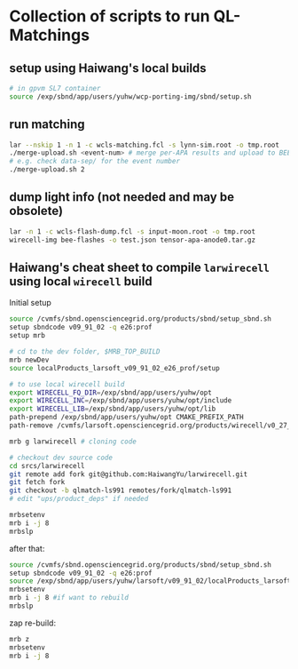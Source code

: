 # Collection of scripts to run QL-Matchings

## setup using Haiwang's local builds
```bash
# in gpvm SL7 container
source /exp/sbnd/app/users/yuhw/wcp-porting-img/sbnd/setup.sh
```

## run matching
```bash
lar --nskip 1 -n 1 -c wcls-matching.fcl -s lynn-sim.root -o tmp.root
./merge-upload.sh <event-num> # merge per-APA results and upload to BEE
# e.g. check data-sep/ for the event number
./merge-upload.sh 2
```

## dump light info (not needed and may be obsolete)
```bash
lar -n 1 -c wcls-flash-dump.fcl -s input-moon.root -o tmp.root
wirecell-img bee-flashes -o test.json tensor-apa-anode0.tar.gz
```

## Haiwang's cheat sheet to compile `larwirecell` using local `wirecell` build
Initial setup
```bash
source /cvmfs/sbnd.opensciencegrid.org/products/sbnd/setup_sbnd.sh
setup sbndcode v09_91_02 -q e26:prof
setup mrb 

# cd to the dev folder, $MRB_TOP_BUILD
mrb newDev
source localProducts_larsoft_v09_91_02_e26_prof/setup

# to use local wirecell build
export WIRECELL_FQ_DIR=/exp/sbnd/app/users/yuhw/opt
export WIRECELL_INC=/exp/sbnd/app/users/yuhw/opt/include
export WIRECELL_LIB=/exp/sbnd/app/users/yuhw/opt/lib
path-prepend /exp/sbnd/app/users/yuhw/opt CMAKE_PREFIX_PATH
path-remove /cvmfs/larsoft.opensciencegrid.org/products/wirecell/v0_27_1/Linux64bit+3.10-2.17-e26-prof CMAKE_PREFIX_PATH

mrb g larwirecell # cloning code

# checkout dev source code
cd srcs/larwirecell
git remote add fork git@github.com:HaiwangYu/larwirecell.git
git fetch fork
git checkout -b qlmatch-ls991 remotes/fork/qlmatch-ls991 
# edit "ups/product_deps" if needed

mrbsetenv
mrb i -j 8
mrbslp
```

after that:
```bash
source /cvmfs/sbnd.opensciencegrid.org/products/sbnd/setup_sbnd.sh
setup sbndcode v09_91_02 -q e26:prof
source /exp/sbnd/app/users/yuhw/larsoft/v09_91_02/localProducts_larsoft_v09_91_02_e26_prof/setup
mrbsetenv
mrb i -j 8 #if want to rebuild 
mrbslp
```

zap re-build:
```bash
mrb z
mrbsetenv
mrb i -j 8
```